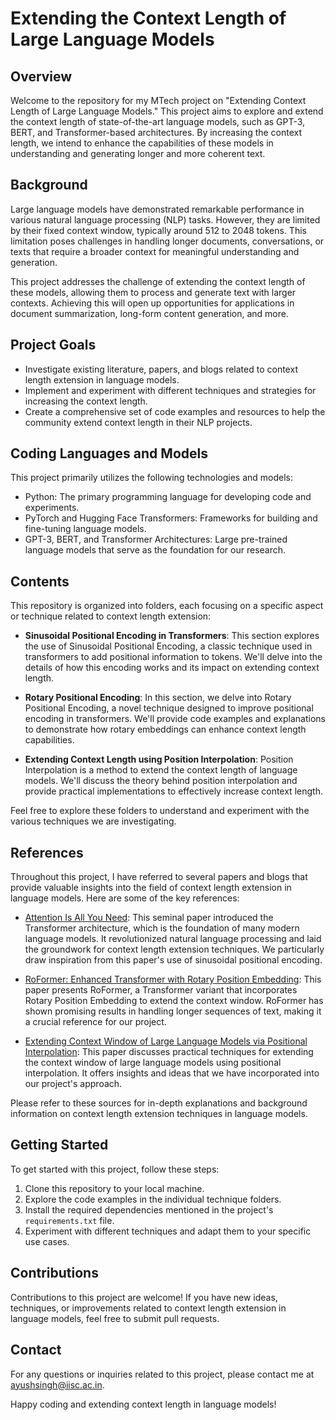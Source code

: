 # Extending the Context Length of Large Language Models

## Overview

Welcome to the repository for my MTech project on "Extending Context Length of Large Language Models." This project aims to explore and extend the context length of state-of-the-art language models, such as GPT-3, BERT, and Transformer-based architectures. By increasing the context length, we intend to enhance the capabilities of these models in understanding and generating longer and more coherent text.

## Background

Large language models have demonstrated remarkable performance in various natural language processing (NLP) tasks. However, they are limited by their fixed context window, typically around 512 to 2048 tokens. This limitation poses challenges in handling longer documents, conversations, or texts that require a broader context for meaningful understanding and generation.

This project addresses the challenge of extending the context length of these models, allowing them to process and generate text with larger contexts. Achieving this will open up opportunities for applications in document summarization, long-form content generation, and more.

## Project Goals

- Investigate existing literature, papers, and blogs related to context length extension in language models.
- Implement and experiment with different techniques and strategies for increasing the context length.
- Create a comprehensive set of code examples and resources to help the community extend context length in their NLP projects.

## Coding Languages and Models

This project primarily utilizes the following technologies and models:

- Python: The primary programming language for developing code and experiments.
- PyTorch and Hugging Face Transformers: Frameworks for building and fine-tuning language models.
- GPT-3, BERT, and Transformer Architectures: Large pre-trained language models that serve as the foundation for our research.

## Contents

This repository is organized into folders, each focusing on a specific aspect or technique related to context length extension:

- **Sinusoidal Positional Encoding in Transformers**: This section explores the use of Sinusoidal Positional Encoding, a classic technique used in transformers to add positional information to tokens. We'll delve into the details of how this encoding works and its impact on extending context length.

- **Rotary Positional Encoding**: In this section, we delve into Rotary Positional Encoding, a novel technique designed to improve positional encoding in transformers. We'll provide code examples and explanations to demonstrate how rotary embeddings can enhance context length capabilities.

- **Extending Context Length using Position Interpolation**: Position Interpolation is a method to extend the context length of language models. We'll discuss the theory behind position interpolation and provide practical implementations to effectively increase context length.

Feel free to explore these folders to understand and experiment with the various techniques we are investigating.


## References

Throughout this project, I have referred to several papers and blogs that provide valuable insights into the field of context length extension in language models. Here are some of the key references:

- [Attention Is All You Need](https://arxiv.org/abs/1706.03762): This seminal paper introduced the Transformer architecture, which is the foundation of many modern language models. It revolutionized natural language processing and laid the groundwork for context length extension techniques. We particularly draw inspiration from this paper's use of sinusoidal positional encoding.

- [RoFormer: Enhanced Transformer with Rotary Position Embedding](https://arxiv.org/abs/2104.09864): This paper presents RoFormer, a Transformer variant that incorporates Rotary Position Embedding to extend the context window. RoFormer has shown promising results in handling longer sequences of text, making it a crucial reference for our project.

- [Extending Context Window of Large Language Models via Positional Interpolation](https://arxiv.org/abs/2306.15595): This paper discusses practical techniques for extending the context window of large language models using positional interpolation. It offers insights and ideas that we have incorporated into our project's approach.

Please refer to these sources for in-depth explanations and background information on context length extension techniques in language models.

## Getting Started

To get started with this project, follow these steps:

1. Clone this repository to your local machine.
2. Explore the code examples in the individual technique folders.
3. Install the required dependencies mentioned in the project's `requirements.txt` file.
4. Experiment with different techniques and adapt them to your specific use cases.

## Contributions

Contributions to this project are welcome! If you have new ideas, techniques, or improvements related to context length extension in language models, feel free to submit pull requests.

## Contact

For any questions or inquiries related to this project, please contact me at ayushsingh@iisc.ac.in.

Happy coding and extending context length in language models!
